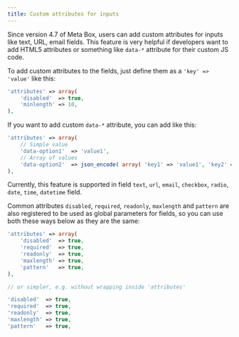 ```yaml
---
title: Custom attributes for inputs
---
```


Since version 4.7 of Meta Box, users can add custom attributes for inputs like text, URL, email fields. This feature is very helpful if developers want to add HTML5 attributes or something like `data-*` attribute for their custom JS code.

To add custom attributes to the fields, just define them as a `'key' => 'value'` like this:

```php
'attributes' => array(
    'disabled'  => true,
    'minlength' => 10,
),
```

If you want to add custom `data-*` attribute, you can add like this:

```php
'attributes' => array(
    // Simple value
    'data-option1'  => 'value1',
    // Array of values
    'data-option2'  => json_encode( array( 'key1' => 'value1', 'key2' => 'value2' ) ),
),
```

Currently, this feature is supported in field `text`, `url`, `email`, `checkbox`, `radio`, `date`, `time`, `datetime` field.

Common attributes `disabled`, `required`, `readonly`, `maxlength` and `pattern` are also registered to be used as global parameters for fields, so you can use both these ways below as they are the same:

```php
'attributes' => array(
    'disabled'  => true,
    'required'  => true,
    'readonly'  => true,
    'maxlength' => true,
    'pattern'   => true,
),

// or simpler, e.g. without wrapping inside 'attributes'

'disabled'  => true,
'required'  => true,
'readonly'  => true,
'maxlength' => true,
'pattern'   => true,
```